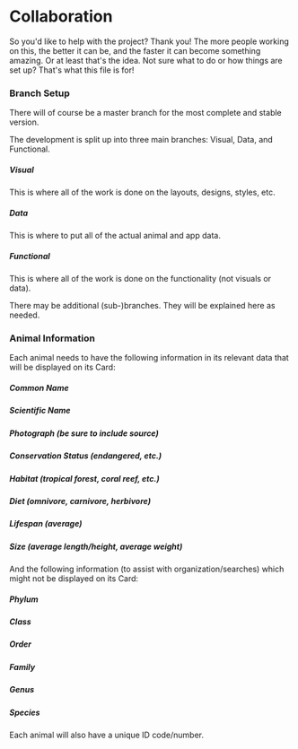 # Collaboration
So you'd like to help with the project? Thank you! The more people working on this, the better it can be, and the faster 
it can become something amazing. Or at least that's the idea. Not sure what to do or how things are set up? 
That's what this file is for!

### Branch Setup
There will of course be a master branch for the most complete and stable version.

The development is split up into three main branches: Visual, Data, and Functional.

##### Visual 
This is where all of the work is done on the layouts, designs, styles, etc.
##### Data
This is where to put all of the actual animal and app data.
##### Functional
This is where all of the work is done on the functionality (not visuals or data).

There may be additional (sub-)branches. They will be explained here as needed.

### Animal Information
Each animal needs to have the following information in its relevant data that will be displayed on its Card:
##### Common Name
##### Scientific Name
##### Photograph (be sure to include source)
##### Conservation Status (endangered, etc.)
##### Habitat (tropical forest, coral reef, etc.)
##### Diet (omnivore, carnivore, herbivore)
##### Lifespan (average)
##### Size (average length/height, average weight)

And the following information (to assist with organization/searches) which might not be displayed on its Card:
##### Phylum
##### Class
##### Order
##### Family
##### Genus
##### Species

Each animal will also have a unique ID code/number.
